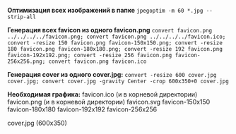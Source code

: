 **Оптимизация всех изображений в папке**
`jpegoptim -m 60 *.jpg --strip-all`

**Генерация всех favicon из одного favicon.png**
`convert favicon.png ../../../../favicon.png; convert favicon.png ../../../../favicon.ico; convert -resize 150 favicon.png favicon-150x150.png; convert -resize 180 favicon.png favicon-180x180.png; convert -resize 192 favicon.png favicon-192x192.png; convert -resize 256 favicon.png favicon-256x256.png; convert favicon.png favicon.ico`

**Генерация cover из одного cover.jpg:**
`convert -resize 600 cover.jpg cover.jpg; convert cover.jpg -gravity Center -crop 600x350+0 cover.jpg`

**Необходимая графика:**
favicon.ico (и в корневой директории)
favicon.png (и в корневой директории)
favicon.svg
favicon-150x150
favicon-180x180
favicon-192x192
favicon-256x256

cover.jpg (600x350)